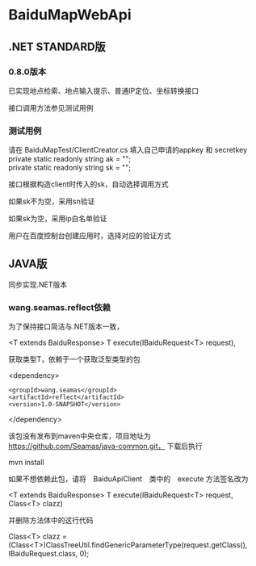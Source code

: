 # BaiduMapWebApi

## .NET STANDARD版

### 0.8.0版本

已实现地点检索、地点输入提示、普通IP定位、坐标转换接口

接口调用方法参见测试用例

### 测试用例
请在 <span>BaiduMapTest/ClientCreator.cs</span>
填入自己申请的appkey 和 secretkey
<br>
private static readonly string ak = "";
<br>
private static readonly string sk = "";

接口根据构造client时传入的sk，自动选择调用方式

如果sk不为空，采用sn验证

如果sk为空，采用ip白名单验证

用户在百度控制台创建应用时，选择对应的验证方式

## JAVA版
同步实现.NET版本

### wang.seamas.reflect依赖
为了保持接口简洁与.NET版本一致，

&lt;T extends BaiduResponse> T execute(IBaiduRequest&lt;T> request), 

获取类型T，依赖于一个获取泛型类型的包

&lt;dependency>

    <groupId>wang.seamas</groupId>
    <artifactId>reflect</artifactId>
    <version>1.0-SNAPSHOT</version>

&lt;/dependency>

该包没有发布到maven中央仓库，项目地址为　https://github.com/Seamas/java-common.git，
下载后执行　

mvn install


如果不想依赖此包，请将　BaiduApiClient　类中的　execute 方法签名改为

&lt;T extends BaiduResponse> T execute(IBaiduRequest&lt;T> request, Class&lt;T> clazz)

并删除方法体中的这行代码

Class&lt;T> clazz = (Class&lt;T>)ClassTreeUtil.findGenericParameterType(request.getClass(), IBaiduRequest.class, 0);